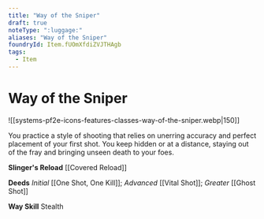 ```yaml
---
title: "Way of the Sniper"
draft: true
noteType: ":luggage:"
aliases: "Way of the Sniper"
foundryId: Item.fUOmXfdiZVJTHAgb
tags:
  - Item
---
```


# Way of the Sniper
![[systems-pf2e-icons-features-classes-way-of-the-sniper.webp|150]]

You practice a style of shooting that relies on unerring accuracy and perfect placement of your first shot. You keep hidden or at a distance, staying out of the fray and bringing unseen death to your foes.

**Slinger's Reload** [[Covered Reload]]

**Deeds** _Initial_ [[One Shot, One Kill]]; _Advanced_ [[Vital Shot]]; _Greater_ [[Ghost Shot]]

**Way Skill** Stealth
